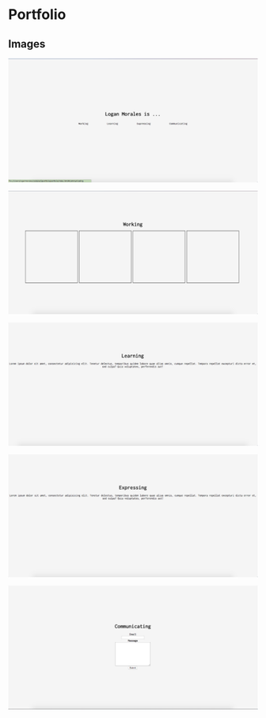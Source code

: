 # Portfolio

## Images
![](./images/home.png)

![](./images/working.png)

![](./images/learning.png)

![](./images/expressing.png)

![](./images/communicating.png)